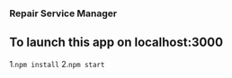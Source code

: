 ### Repair Service Manager


## To launch this app on localhost:3000
1.`npm install`
2.`npm start`

